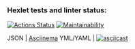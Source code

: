 ### Hexlet tests and linter status:
[![Actions Status](https://github.com/sergey-royt/python-project-50/workflows/hexlet-check/badge.svg)](https://github.com/sergey-royt/python-project-50/actions)
[![Maintainability](https://api.codeclimate.com/v1/badges/ea06a29ced52fcce1ee9/maintainability)](https://codeclimate.com/github/sergey-royt/python-project-50/maintainability)

JSON        | [Asciinema](https://asciinema.org/a/queDiNyUn2QfPXTc5naUlDzwD)
YML/YAML    | [![asciicast](https://asciinema.org/a/1PvMTyxHukx4KBdgCywuX6ClX.svg)](https://asciinema.org/a/1PvMTyxHukx4KBdgCywuX6ClX)
